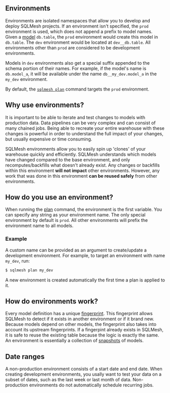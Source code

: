 ## Environments
Environments are isolated namespaces that allow you to develop and deploy SQLMesh projects. If an environment isn't specified, the `prod` environment is used, which does not append a prefix to model names. Given a [model](/concepts/models) `db.table`, the `prod` environment would create this model in `db.table`. The `dev` environment would be located at `dev__db.table`. All environments other than `prod` are considered to be development environments. 

Models in `dev` environments also get a special suffix appended to the schema portion of their names. For example, if the model's name is `db.model_a`, it will be available under the name `db__my_dev.model_a` in the `my_dev` environment.

By default, the [`sqlmesh plan`](/concepts/plans) command targets the `prod` environment. 

## Why use environments?
It is important to be able to iterate and test changes to models with production data. Data pipelines can be very complex and can consist of many chained jobs. Being able to recreate your entire warehouse with these changes is powerful in order to understand the full impact of your changes, but usually expensive or time consuming. 

SQLMesh environments allow you to easily spin up 'clones' of your warehouse quickly and efficiently. SQLMesh understands which models have changed compared to the base environment, and only recomputes/backfills what doesn't already exist. Any changes or backfills within this environment **will not impact** other environments. However, any work that was done in this environment **can be reused safely** from other environments.

## How do you use an environment?
When running the [plan](/concepts/plans) command, the environment is the first variable. You can specify any string as your environment name. The only special environment by default is `prod`. All other environments will prefix the environment name to all models.

### Example
A custom name can be provided as an argument to create/update a development environment. For example, to target an environment with name `my_dev`, run:

```bash
$ sqlmesh plan my_dev
```
A new environment is created automatically the first time a plan is applied to it.

## How do environments work?
Every model definition has a unique [fingerprint](/concepts/snapshots/#fingerprints). This fingerprint allows SQLMesh to detect if it exists in another environment or if it brand new. Because models depend on other models, the fingerprint also takes into account its upstream fingerprints. If a fingerpint already exists in SQLMesh, it is safe to reuse the existing table because the logic is exactly the same. An environment is essentially a collection of [snapshots](/concepts/snapshots) of models.

## Date ranges ##
A non-production environment consists of a start date and end date. When creating development environments, you usally want to test your data on a subset of dates, such as the last week or last month of data. Non-production environments do not automatically schedule recurring jobs.
